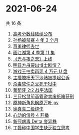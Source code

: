 # 2021-06-24

共 16 条

<!-- BEGIN -->
<!-- 最后更新时间 Thu Jun 24 2021 17:05:44 GMT+0800 (China Standard Time) -->

1. [高考分数线陆续公布](https://www.zhihu.com/search?q=高考分数线)
2. [孙杨被禁赛 4 年 3 个月](https://www.zhihu.com/search?q=孙杨)
3. [蒋勇律师去世](https://www.zhihu.com/search?q=蒋勇)
4. [画江湖第 4 季第 11 集](https://www.zhihu.com/search?q=画江湖之不良人)
5. [《光与夜之恋》上线](https://www.zhihu.com/search?q=光与夜之恋)
6. [明日方舟要出博士剧情？](https://www.zhihu.com/search?q=明日方舟)
7. [游戏王拍卖再现 4 万元 U 盘](https://www.zhihu.com/search?q=游戏王)
8. [主播滕杨天下涉赌被提起公诉](https://www.zhihu.com/search?q=滕杨天下)
9. [杀毒软件之父死于狱中](https://www.zhihu.com/search?q=杀毒软件之父)
10. [葡萄牙 2:2 战平法国](https://www.zhihu.com/search?q=葡萄牙队)
11. [三只松鼠前高管盗卖废纸箱获刑](https://www.zhihu.com/search?q=三只松鼠)
12. [原神新角色枫原万叶 pv](https://www.zhihu.com/search?q=原神)
13. [徐真真二级烧伤](https://www.zhihu.com/search?q=徐真真)
14. [心动的信号 4 开播](https://www.zhihu.com/search?q=心动的信号4)
15. [新冠病毒 Delta 变异株](https://www.zhihu.com/search?q=新冠病毒)
16. [丁磊称中国学生缺乏独立思考](https://www.zhihu.com/search?q=丁磊)

<!-- END -->
